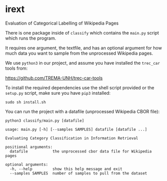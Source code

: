 # irext

Evaluation of Categorical Labelling of Wikipedia Pages

There is one package inside of ```classify``` which contains the ```main.py```
script which runs the program.

It requires one argument, the textfile, and has an optional argument for
how much data you want to sample from the unprocessed Wikipedia pages.

We use `python3` in our project, and assume you have installed the `trec_car` 
tools from:

https://github.com/TREMA-UNH/trec-car-tools

To install the required dependencies use the shell script provided or the
`setup.py` script, make sure you have `pip3` installed:

```sudo sh install.sh```

You can run the project with a datafile (unprocessed Wikipedia CBOR file):

```python3 classify/main.py [datafile]```

```
usage: main.py [-h] [--samples SAMPLES] datafile [datafile ...]

Evaluating Category Classification in Information Retrieval

positional arguments:
  datafile           the unprocessed cbor data file for Wikipedia pages

optional arguments:
  -h, --help         show this help message and exit
  --samples SAMPLES  number of samples to pull from the dataset
```

